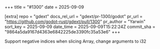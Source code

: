 +++
title = "#1300"
date = 2025-09-09

[extra]
repo = "gdext"
docs_rel_url = "gdext/pr-1300/godot"
pr_url = "https://github.com/godot-rust/gdext/pull/1300"
pr_author = "Yarwin"
sort_key = 2025-09-09
date_time = 2025-09-09T15:22:24Z
commit_sha = "9864a5da9167d4363e6842225de3390fc35a53e6"
+++

Support negative indices when slicing Array, change arguments to i32
